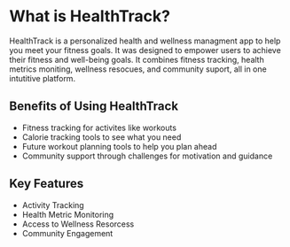 
# What is HealthTrack?

HealthTrack is a personalized health and wellness managment app to help you meet your fitness goals. It was designed to empower users to achieve their fitness and well-being goals. It combines fitness tracking, health metrics moniting, wellness resocues, and community suport, all in one intutitive platform.

## Benefits of Using HealthTrack
- Fitness tracking for activites like workouts
- Calorie tracking tools to see what you need
- Future workout planning tools to help you plan ahead
- Community support through challenges for motivation and guidance

## Key Features
- Activity Tracking
- Health Metric Monitoring
- Access to Wellness Resorcess
- Community Engagement
